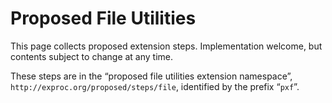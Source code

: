 # Proposed File Utilities

This page collects proposed extension steps. Implementation welcome, but
contents subject to change at any time.

These steps are in the “proposed file utilities extension namespace”,
`http://exproc.org/proposed/steps/file`, identified by the prefix “`pxf`”.
